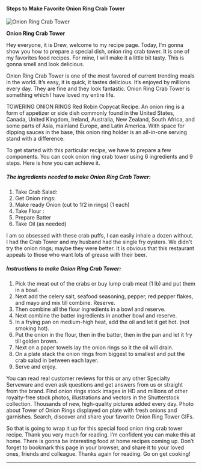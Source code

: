             

#### Steps to Make Favorite Onion Ring Crab Tower

![Onion Ring Crab Tower](https://img-global.cpcdn.com/recipes/86490d1be1d418ad/751x532cq70/onion-ring-crab-tower-recipe-main-photo.jpg)

**Onion Ring Crab Tower**

Hey everyone, it is Drew, welcome to my recipe page. Today, I’m gonna show you how to prepare a special dish, onion ring crab tower. It is one of my favorites food recipes. For mine, I will make it a little bit tasty. This is gonna smell and look delicious.

Onion Ring Crab Tower is one of the most favored of current trending meals in the world. It’s easy, it is quick, it tastes delicious. It’s enjoyed by millions every day. They are fine and they look fantastic. Onion Ring Crab Tower is something which I have loved my entire life.

TOWERING ONION RINGS Red Robin Copycat Recipe. An onion ring is a form of appetizer or side dish commonly found in the United States, Canada, United Kingdom, Ireland, Australia, New Zealand, South Africa, and some parts of Asia, mainland Europe, and Latin America. With space for dipping sauces in the base, this onion ring holder is an all-in-one serving stand with a difference.

To get started with this particular recipe, we have to prepare a few components. You can cook onion ring crab tower using 6 ingredients and 9 steps. Here is how you can achieve it.

##### The ingredients needed to make Onion Ring Crab Tower:

1.  Take Crab Salad:
2.  Get Onion rings:
3.  Make ready Onion (cut to 1/2 in rings) (1 each)
4.  Take Flour :
5.  Prepare Batter
6.  Take Oil (as needed)

I am so obsessed with these crab puffs, I can easily inhale a dozen without. I had the Crab Tower and my husband had the single fry oysters. We didn't try the onion rings; maybe they were better. It is obvious that this restaurant appeals to those who want lots of grease with their beer.

##### Instructions to make Onion Ring Crab Tower:

1.  Pick the meat out of the crabs or buy lump crab meat (1 lb) and put them in a bowl.
2.  Next add the celery salt, seafood seasoning, pepper, red pepper flakes, and mayo and mix till combine. Reserve.
3.  Then combine all the flour ingredients in a bowl and reserve.
4.  Next combine the batter ingredients in another bowl and reserve.
5.  In a frying pan on medium-high heat, add the oil and let it get hot. (not smoking hot).
6.  Put the onion in the flour, then in the batter, then in the pan and let it fry till golden brown.
7.  Next on a paper towels lay the onion rings so it the oil will drain.
8.  On a plate stack the onion rings from biggest to smallest and put the crab salad in between each layer.
9.  Serve and enjoy.

You can read real customer reviews for this or any other Specialty Serveware and even ask questions and get answers from us or straight from the brand. Find onion rings stock images in HD and millions of other royalty-free stock photos, illustrations and vectors in the Shutterstock collection. Thousands of new, high-quality pictures added every day. Photo about Tower of Onion Rings displayed on plate with fresh onions and garnishes. Search, discover and share your favorite Onion Ring Tower GIFs.

So that is going to wrap it up for this special food onion ring crab tower recipe. Thank you very much for reading. I’m confident you can make this at home. There is gonna be interesting food at home recipes coming up. Don’t forget to bookmark this page in your browser, and share it to your loved ones, friends and colleague. Thanks again for reading. Go on get cooking!

* * *